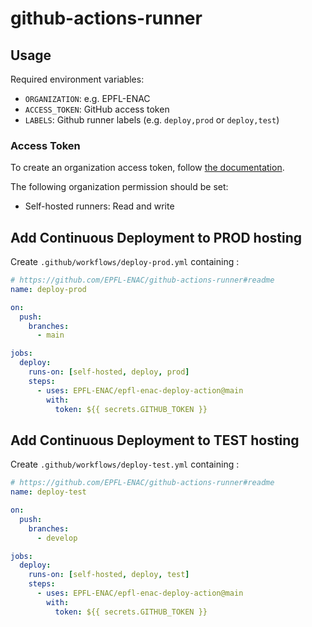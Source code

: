 # github-actions-runner

## Usage

Required environment variables:

- `ORGANIZATION`: e.g. EPFL-ENAC
- `ACCESS_TOKEN`: GitHub access token
- `LABELS`: Github runner labels (e.g. `deploy,prod` or `deploy,test`)

### Access Token

To create an organization access token, follow [the documentation](https://docs.github.com/en/authentication/keeping-your-account-and-data-secure/creating-a-personal-access-token#creating-a-fine-grained-personal-access-token).

The following organization permission should be set:

- Self-hosted runners: Read and write

## Add Continuous Deployment to PROD hosting

Create `.github/workflows/deploy-prod.yml` containing :

```yml
# https://github.com/EPFL-ENAC/github-actions-runner#readme
name: deploy-prod

on:
  push:
    branches:
      - main

jobs:
  deploy:
    runs-on: [self-hosted, deploy, prod]
    steps:
      - uses: EPFL-ENAC/epfl-enac-deploy-action@main
        with:
          token: ${{ secrets.GITHUB_TOKEN }}
```

## Add Continuous Deployment to TEST hosting

Create `.github/workflows/deploy-test.yml` containing :

```yml
# https://github.com/EPFL-ENAC/github-actions-runner#readme
name: deploy-test

on:
  push:
    branches:
      - develop

jobs:
  deploy:
    runs-on: [self-hosted, deploy, test]
    steps:
      - uses: EPFL-ENAC/epfl-enac-deploy-action@main
        with:
          token: ${{ secrets.GITHUB_TOKEN }}
```
